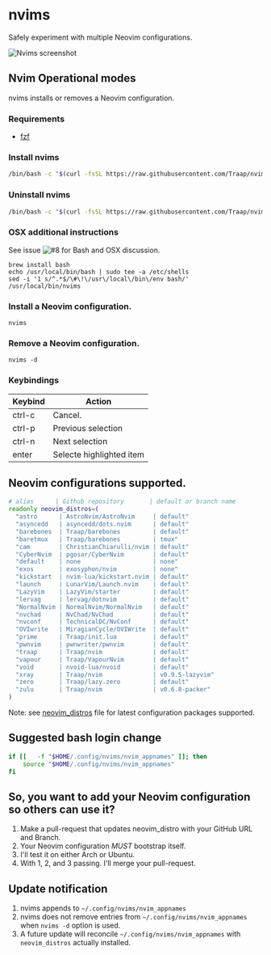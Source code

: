 # nvims
Safely experiment with multiple Neovim configurations.

![Nvims screenshot](https://github.com/Traap/nvims/blob/master/nvims.png)

## Nvim Operational modes
nvims installs or removes a Neovim configuration.

### Requirements
- [fzf](https://github.com/junegunn/fzf)

### Install nvims

```bash
/bin/bash -c "$(curl -fsSL https://raw.githubusercontent.com/Traap/nvims/master/install.sh)"
```
### Uninstall nvims
```bash
/bin/bash -c "$(curl -fsSL https://raw.githubusercontent.com/Traap/nvims/master/uninstall.sh)"
```

### OSX additional instructions
See issue ![#8](https://github.com/Traap/nvims/issues/8) for Bash and OSX discussion.

```
brew install bash
echo /usr/local/bin/bash | sudo tee -a /etc/shells
sed -i '1 s/^.*$/\#\!\/usr\/local\/bin\/env bash/' /usr/local/bin/nvims
```

### Install a Neovim configuration.
```
nvims
```

### Remove a Neovim configuration.
```
nvims -d
```

### Keybindings
| Keybind | Action
| ---     | ---
| ctrl-c  | Cancel.
| ctrl-p  | Previous selection
| ctrl-n  | Next selection
| enter   | Selecte highlighted item

## Neovim configurations supported.
```bash
# alias      | Github repository       | default or branch name
readonly neovim_distros=(
  "astro      | AstroNvim/AstroNvim     | default"
  "asyncedd   | asyncedd/dots.nvim      | default"
  "barebones  | Traap/barebones         | default"
  "baretmux   | Traap/barebones         | tmux"
  "cam        | ChristianChiarulli/nvim | default"
  "CyberNvim  | pgosar/CyberNvim        | default"
  "default    | none                    | none"
  "exos       | exosyphon/nvim          | none"
  "kickstart  | nvim-lua/kickstart.nvim | default"
  "launch     | LunarVim/Launch.nvim    | default"
  "LazyVim    | LazyVim/starter         | default"
  "lervag     | lervag/dotnvim          | default"
  "NormalNvim | NormalNvim/NormalNvim   | default"
  "nvchad     | NvChad/NvChad           | default"
  "nvconf     | TechnicalDC/NvConf      | default"
  "OVIwrite   | MiragianCycle/OVIWrite  | default"
  "prime      | Traap/init.lua          | default"
  "pwnvim     | pwnwriter/pwnvim        | default"
  "traap      | Traap/nvim              | default"
  "vapour     | Traap/VapourNvim        | default"
  "void       | nvoid-lua/nvoid         | default"
  "xray       | Traap/nvim              | v0.9.5-lazyvim"
  "zero       | Traap/lazy.zero         | default"
  "zulu       | Traap/nvim              | v0.6.8-packer"
)
```
Note: see
[neovim_distros](https://github.com/Traap/nvims/blob/master/neovim_distros)
file for latest configuration packages supported.

## Suggested bash login change
```bash
if [[   -f "$HOME/.config/nvims/nvim_appnames" ]]; then
	source "$HOME/.config/nvims/nvim_appnames"
fi
```

## So, you want to add your Neovim configuration so others can use it?
1. Make a pull-request that updates neovim_distro with your GitHub URL and Branch.
2. Your Neovim configuration *MUST* bootstrap itself.
3. I'll test it on either Arch or Ubuntu.
4. With 1, 2, and 3 passing. I'll merge your pull-request.

## Update notification
1. nvims appends to ```~/.config/nvims/nvim_appnames```
2. nvims does not remove entries from ```~/.config/nvims/nvim_appnames``` when
   ```nvims -d``` option is used.
3. A future update will reconcile ```~/.config/nvims/nvim_appnames``` with
   ```neovim_distros``` actually installed.

